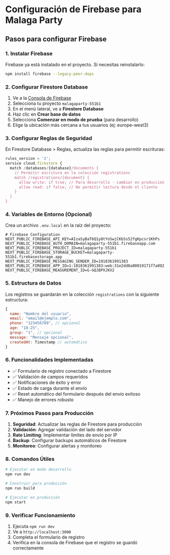 # Configuración de Firebase para Malaga Party

## Pasos para configurar Firebase

### 1. Instalar Firebase
Firebase ya está instalado en el proyecto. Si necesitas reinstalarlo:
```bash
npm install firebase --legacy-peer-deps
```

### 2. Configurar Firestore Database

1. Ve a la [Consola de Firebase](https://console.firebase.google.com/)
2. Selecciona tu proyecto `malagaparty-551b1`
3. En el menú lateral, ve a **Firestore Database**
4. Haz clic en **Crear base de datos**
5. Selecciona **Comenzar en modo de prueba** (para desarrollo)
6. Elige la ubicación más cercana a tus usuarios (ej: europe-west3)

### 3. Configurar Reglas de Seguridad

En Firestore Database > Reglas, actualiza las reglas para permitir escrituras:

```javascript
rules_version = '2';
service cloud.firestore {
  match /databases/{database}/documents {
    // Permitir escritura en la colección registrations
    match /registrations/{document} {
      allow write: if true; // Para desarrollo - cambiar en producción
      allow read: if false; // No permitir lectura desde el cliente
    }
  }
}
```

### 4. Variables de Entorno (Opcional)

Crea un archivo `.env.local` en la raíz del proyecto:

```env
# Firebase Configuration
NEXT_PUBLIC_FIREBASE_API_KEY=AIzaSyBaT6Q1y8tYoSwjCKbSs52fgKpcsr1KhPs
NEXT_PUBLIC_FIREBASE_AUTH_DOMAIN=malagaparty-551b1.firebaseapp.com
NEXT_PUBLIC_FIREBASE_PROJECT_ID=malagaparty-551b1
NEXT_PUBLIC_FIREBASE_STORAGE_BUCKET=malagaparty-551b1.firebasestorage.app
NEXT_PUBLIC_FIREBASE_MESSAGING_SENDER_ID=1018361991383
NEXT_PUBLIC_FIREBASE_APP_ID=1:1018361991383:web:31e2dd8a00019171f7a092
NEXT_PUBLIC_FIREBASE_MEASUREMENT_ID=G-GQJBPXJKV2
```

### 5. Estructura de Datos

Los registros se guardarán en la colección `registrations` con la siguiente estructura:

```javascript
{
  name: "Nombre del usuario",
  email: "email@ejemplo.com",
  phone: "123456789", // opcional
  age: "18-25",
  group: "1", // opcional
  message: "Mensaje opcional",
  createdAt: Timestamp // automático
}
```

### 6. Funcionalidades Implementadas

- ✅ Formulario de registro conectado a Firestore
- ✅ Validación de campos requeridos
- ✅ Notificaciones de éxito y error
- ✅ Estado de carga durante el envío
- ✅ Reset automático del formulario después del envío exitoso
- ✅ Manejo de errores robusto

### 7. Próximos Pasos para Producción

1. **Seguridad**: Actualizar las reglas de Firestore para producción
2. **Validación**: Agregar validación del lado del servidor
3. **Rate Limiting**: Implementar límites de envío por IP
4. **Backup**: Configurar backups automáticos de Firestore
5. **Monitoreo**: Configurar alertas y monitoreo

### 8. Comandos Útiles

```bash
# Ejecutar en modo desarrollo
npm run dev

# Construir para producción
npm run build

# Ejecutar en producción
npm start
```

### 9. Verificar Funcionamiento

1. Ejecuta `npm run dev`
2. Ve a `http://localhost:3000`
3. Completa el formulario de registro
4. Verifica en la consola de Firebase que el registro se guardó correctamente 